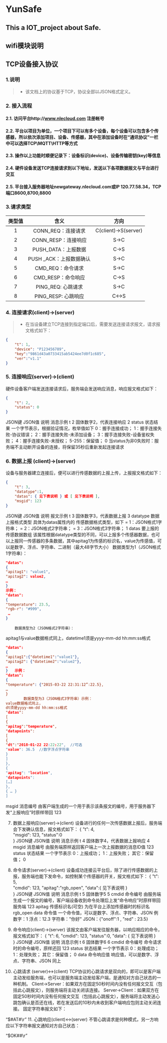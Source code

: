 # YunSafe
This a IOT_project about Safe. 
----------
## wifi模块说明
## TCP设备接入协议
### 1.说明
>* 该文档上的协议基于TCP，协议全部以JSON格式定义。
### 2.	接入流程
#### 2.1.	访问平台http://www.nlecloud.com 注册帐号
#### 2.2.	平台以项目为单位，一个项目下可以有多个设备，每个设备可以包含多个传感器，所以依次添加项目、设备、传感器，其中在添加设备时在“通讯协议”一栏中可以选择TCP\MQTT\HTTP等方式
#### 2.3.	操作以上功能时顺便记录下：设备标识(device)、设备传输密钥(key)等信息
#### 2.4.	硬件设备发送TCP连接请求到以下地址，发送以下各项数据报文与平台进行交互
#### 2.5.	平台接入服务器地址newgateway.nlecloud.com或IP 120.77.58.34，TCP端口8600,8700,8800

### 3.请求类型

|类型值	|含义	|方向|
| :----:   | :-----:   | :----: |
|1	|CONN_REQ：连接请求|	C(client)->S(server)|
|2	|CONN_RESP：连接响应|	S->C|
|3	|PUSH_DATA：上报数据|	C->S|
|4	|PUSH _ACK：上报数据确认|	S->C|
|5	|CMD_REQ：命令请求	|S->C|
|6	|CMD_RESP：命令响应|	C->S|
|7	|PING_REQ: 心跳请求|	S->C|
|8	|PING_RESP: 心跳响应|	C<->S|


### 4.	连接请求(client)->(server)
>* 在当设备建立TCP连接到指定端口后，需要发送连接请求报文，请求报文格式如下：
``` json
{
	"t": 1,			
	"device": "P123456789",
	"key":"9861d43a0733415ab5424ee7d0f1c685",
	"ver":"v1.1"
}
```

### 5.	连接响应(server)->(client)
硬件设备客户端发送连接请求后，服务端会发送响应消息，响应报文格式如下：
```json
{
	"t": 2,						
	"status": 0			
}
```
JSON键	JSON值	说明	消息示例
t	2	固体数字2，代表连接响应	2
status	状态结果	一个字节表示，根据验证情况，枚举值如下
0：握手连接成功；
1：握手连接失败-协议错误；
2：握手连接失败-未添加设备；
3：握手连接失败-设备鉴权失败；
4：握手连接失败-未授权；
5-255：保留值；	0
当status为非0失败时：服务端不主动断开设备的连接，将保留35秒后重新发起连接请求
### 6.	数据上报 (client)->(server)
设备与服务器建立连接后，便可以进行传感数据的上报上传，上报报文格式如下：
```json
{
	"t": 3,		
	"datatype":1,
	"datas": { 见下表说明 } 或 [ 见下表说明 ],
	"msgid": 123
}
```
JSON键	JSON值	说明	报文示例
t	3	固体数字3，代表数据上报	3
datatype	数据上报格式类型	具体为datas属性内的 传感数据格式类型，如下
= 1：JSON格式1字符串；
= 2：JSON格式2字符串；
= 3：JSON格式3字符串；	1
datas	要上报的传感数据数组	该属性根据datatype类型的不同，可以上报多个传感器数据，也可以上报同一传感器的多条数据，其中apitag1为传感的标识名，value为传感值，可以是数字、浮点、字符串、二进制（最大48字节大小）
数据类型为1（JSON格式1字符串）：
```json
"datas":
{ 
"apitag1": "value1",
"apitag2": value2,
…
}	
示例：
"datas":
{ 
"temperature": 23.5,
"rgb-r": "#999",
 …
}
```
		数据类型为2（JSON格式2字符串）：
apitag1与value数据格式同上，datetime1须是yyyy-mm-dd hh:mm:ss格式
```json
"datas":
{ 
"apitag1":{"datetime1":"value1"},
"apitag2": {"datetime2":"value2"},
…
}	示例：
"datas":
{ 
"temperature": {"2015-03-22 22:31:12”:22.5},
…
}
		数据类型为3（JSON格式3字符串）示例：
value数据格式同上，
dt须是yyyy-mm-dd hh:mm:ss格式
"datas":
[
{ 
"apitag":"temperature",
"datapoints":
[
{
"dt":"2018-01-22 22:22:22",  //可选
"value": 36.5  //数字浮点字符串
}
]
},
{ 
"apitag": "location",
"datapoints":
[…]
},
{ … }
]	
```

msgid	消息编号	由客户端生成的一个用于表示该条报文的编号，用于服务器下发“上报响应”时原样带回	123

7.	数据上报响应(server)->(client)
设备进行的任何一次传感数据上报后，服务端会下发确认信息，报文格式如下：
{
	"t": 4,		
	"msgid": 123,
	"status":0			
}
JSON键	JSON值	说明	消息示例
t	4	固体数字4，代表数据上报响应	4
msgid	消息编号	由服务端原样返回客户端上一次上报数据的消息ID值 	123
status	状态结果	一个字节表示
0：上报成功；
1：上报失败；
其它：保留值；	0
8.	命令请求(server)->(client)
设备成功连接云平台后，除了进行传感数据的上报，服务端也能下发命令，如控制某个传感器的开关，报文格式如下：
{
	"t": 5,		
	"cmdid": 123,
	"apitag":"rgb_open",
	"data":{ 见下表说明 }	
}
JSON键	JSON值	说明	消息示例
t	5	固体数字5 	5
cmdid	命令编号	由服务端生成一个报文的编号，客户端设备收到命令处理后上发“命令响应”时原样带回服务端	123
apitag	传感标识名(可空)	为在平台上添加传感器时的标识名	rgb_open
data	命令值	一个命令值，可以是数字、浮点、字符串、JSON	例
数字：1
浮点：12.3
字符串："你好"
JSON：{"onoff":1 , "red" : 23.5}

9.	命令响应(client)->(server)
该报文由客户端发往服务器，以响应相应的命令，报文格式如下：
{
	"t": 6,
	"cmdid": 123,
	"status":0,
	"data": { 见下表说明 }	
}
JSON键	JSON值	说明	消息示例
t	6	固体数字6	6
cmdid	命令编号	命令请求时的命令编号，原样还回	123
status	状态结果	一个字节表示
0：处理成功；
1：处理失败；
其它：保留值；	0
data	命令响应值	响应值，可以是数字、浮点、字符串、JSON	同上
10.	心跳请求 (server)<->(client)
TCP协议的心跳请求是双向的，即可以是客户端主动发给服务端，也可以是服务端主动发给客户端，是通知对方自己状态的一种机制。
Client->Server：如果双方在固定50秒时间内没有任何报文交互（包括此心跳报文），则服务端将主动关闭该连接。
Server->Client：如果双方在固定50秒时间内没有任何报文交互（包括此心跳报文），服务端将主动发送心跳包确认是否还在线，若在发送后的10秒内未收到客户端响应包则主动关闭连接。
固定字符串报文如下：

“$#AT#\r”
11.	心跳响应(client)<->(server)
不管心跳请求是何种模式，另一方响应以下字符串报文通知对方自己状态：

“$OK##\r”
